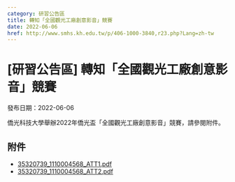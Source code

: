 ```yaml
---
category: 研習公告區
title: 轉知「全國觀光工廠創意影音」競賽
date: 2022-06-06
href: http://www.smhs.kh.edu.tw/p/406-1000-3840,r23.php?Lang=zh-tw
---
```


# [研習公告區] 轉知「全國觀光工廠創意影音」競賽

發布日期：2022-06-06

僑光科技大學舉辦2022年僑光盃「全國觀光工廠創意影音」競賽，請參閱附件。

## 附件

- [35320739_1110004568_ATT1.pdf](https://www.smhs.kh.edu.tw/var/file/0/1000/attach/57/pta_3612_6509755_98690.pdf)
- [35320739_1110004568_ATT2.pdf](https://www.smhs.kh.edu.tw/var/file/0/1000/attach/57/pta_3613_1641113_98692.pdf)
